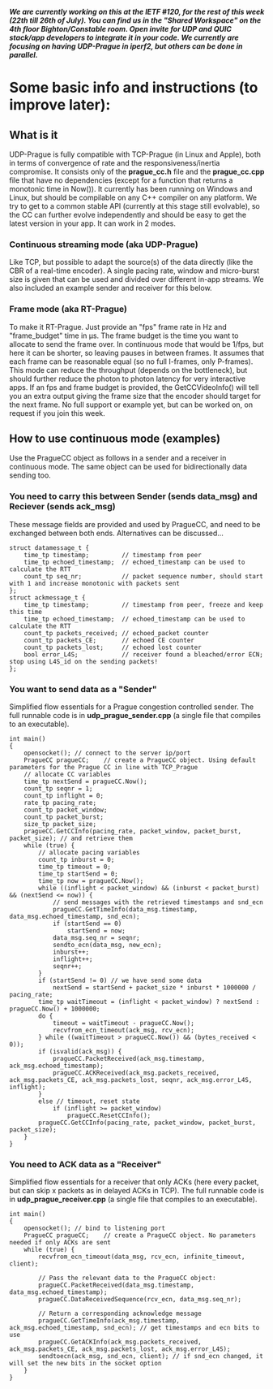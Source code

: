 ***We are currently working on this at the IETF #120, for the rest of this week (22th till 26th of July). You can find us in the "Shared Workspace" on the 4th floor Bighton/Constable room.
Open invite for UDP and QUIC stack/app developers to integrate it in your code. We currently are focusing on having UDP-Prague in iperf2, but others can be done in parallel.***

# Some basic info and instructions (to improve later):

## What is it
UDP-Prague is fully compatible with TCP-Prague (in Linux and Apple), both in terms of convergence of rate and the responsiveness/inertia compromise.
It consists only of the **prague_cc.h** file and the **prague_cc.cpp** file that have no dependencies (except for a function that returns a monotonic time in Now()).
It currently has been running on Windows and Linux, but should be compilable on any C++ compiler on any platform.
We try to get to a common stable API (currently at this stage still evolvable), so the CC can further evolve independently and should be easy to get the latest version in your app.
It can work in 2 modes.

### Continuous streaming mode (aka UDP-Prague)
Like TCP, but possible to adapt the source(s) of the data directly (like the CBR of a real-time encoder). A single pacing rate, window and micro-burst size is given that can be used and divided over different in-app streams.
We also included an example sender and receiver for this below.

### Frame mode (aka RT-Prague)
To make it RT-Prague. Just provide an "fps" frame rate in Hz and "frame_budget" time in µs. The frame budget is the time you want to allocate to send the frame over. In continuous mode that would be 1/fps, but here it can be shorter, so leaving pauses in between frames. It assumes that each frame can be reasonable equal (so no full I-frames, only P-frames). This mode can reduce the throughput (depends on the bottleneck), but should further reduce the photon to photon latency for very interactive apps. If an fps and frame budget is provided, the GetCCVideoInfo() will tell you an extra output giving the frame size that the encoder should target for the next frame. No full support or example yet, but can be worked on, on request if you join this week.

## How to use continuous mode (examples)
Use the PragueCC object as follows in a sender and a receiver in continuous mode. The same object can be used for bidirectionally data sending too.

### You need to carry this between Sender (sends data_msg) and Reciever (sends ack_msg)
These message fields are provided and used by PragueCC, and need to be exchanged between both ends. Alternatives can be discussed...
```
struct datamessage_t {
    time_tp timestamp;	       // timestamp from peer
    time_tp echoed_timestamp;  // echoed_timestamp can be used to calculate the RTT
    count_tp seq_nr;           // packet sequence number, should start with 1 and increase monotonic with packets sent
};
struct ackmessage_t {
    time_tp timestamp;	       // timestamp from peer, freeze and keep this time
    time_tp echoed_timestamp;  // echoed_timestamp can be used to calculate the RTT
    count_tp packets_received; // echoed_packet counter
    count_tp packets_CE;       // echoed CE counter
    count_tp packets_lost;     // echoed lost counter
    bool error_L4S;            // receiver found a bleached/error ECN; stop using L4S_id on the sending packets!
};
```

### You want to send data as a "Sender"
Simplified flow essentials for a Prague congestion controlled sender. The full runnable code is in **udp_prague_sender.cpp** (a single file that compiles to an executable).
```
int main()
{
    opensocket(); // connect to the server ip/port
    PragueCC pragueCC;    // create a PragueCC object. Using default parameters for the Prague CC in line with TCP_Prague
    // allocate CC variables
    time_tp nextSend = pragueCC.Now();
    count_tp seqnr = 1;
    count_tp inflight = 0;
    rate_tp pacing_rate;
    count_tp packet_window;
    count_tp packet_burst;
    size_tp packet_size;
    pragueCC.GetCCInfo(pacing_rate, packet_window, packet_burst, packet_size); // and retrieve them
    while (true) {
        // allocate pacing variables
        count_tp inburst = 0;
        time_tp timeout = 0;
        time_tp startSend = 0;
        time_tp now = pragueCC.Now();
        while ((inflight < packet_window) && (inburst < packet_burst) && (nextSend <= now)) {
            // send messages with the retrieved timestamps and snd_ecn
            pragueCC.GetTimeInfo(data_msg.timestamp, data_msg.echoed_timestamp, snd_ecn);
            if (startSend == 0)
                startSend = now;
            data_msg.seq_nr = seqnr;
            sendto_ecn(data_msg, new_ecn);
            inburst++;
            inflight++;
            seqnr++;
        }
        if (startSend != 0) // we have send some data
            nextSend = startSend + packet_size * inburst * 1000000 / pacing_rate;
        time_tp waitTimeout = (inflight < packet_window) ? nextSend : pragueCC.Now() + 1000000;
        do {
            timeout = waitTimeout - pragueCC.Now();
            recvfrom_ecn_timeout(ack_msg, rcv_ecn);
        } while ((waitTimeout > pragueCC.Now()) && (bytes_received < 0));
        if (isvalid(ack_msg)) {
            pragueCC.PacketReceived(ack_msg.timestamp, ack_msg.echoed_timestamp);
            pragueCC.ACKReceived(ack_msg.packets_received, ack_msg.packets_CE, ack_msg.packets_lost, seqnr, ack_msg.error_L4S, inflight);
        }
        else // timeout, reset state
            if (inflight >= packet_window)
                pragueCC.ResetCCInfo();
        pragueCC.GetCCInfo(pacing_rate, packet_window, packet_burst, packet_size);
    }
}
```

### You need to ACK data as a "Receiver"
Simplified flow essentials for a receiver that only ACKs (here every packet, but can skip x packets as in delayed ACKs in TCP). The full runnable code is in **udp_prague_receiver.cpp** (a single file that compiles to an executable).
```
int main()
{
    opensocket(); // bind to listening port
    PragueCC pragueCC;    // create a PragueCC object. No parameters needed if only ACKs are sent
    while (true) {
        recvfrom_ecn_timeout(data_msg, rcv_ecn, infinite_timeout, client);

        // Pass the relevant data to the PragueCC object:
        pragueCC.PacketReceived(data_msg.timestamp, data_msg.echoed_timestamp);
        pragueCC.DataReceivedSequence(rcv_ecn, data_msg.seq_nr);

        // Return a corresponding acknowledge message
        pragueCC.GetTimeInfo(ack_msg.timestamp, ack_msg.echoed_timestamp, snd_ecn); // get timestamps and ecn bits to use
        pragueCC.GetACKInfo(ack_msg.packets_received, ack_msg.packets_CE, ack_msg.packets_lost, ack_msg.error_L4S);
        sendtoecn(ack_msg, snd_ecn, client); // if snd_ecn changed, it will set the new bits in the socket option
    }
}
```
